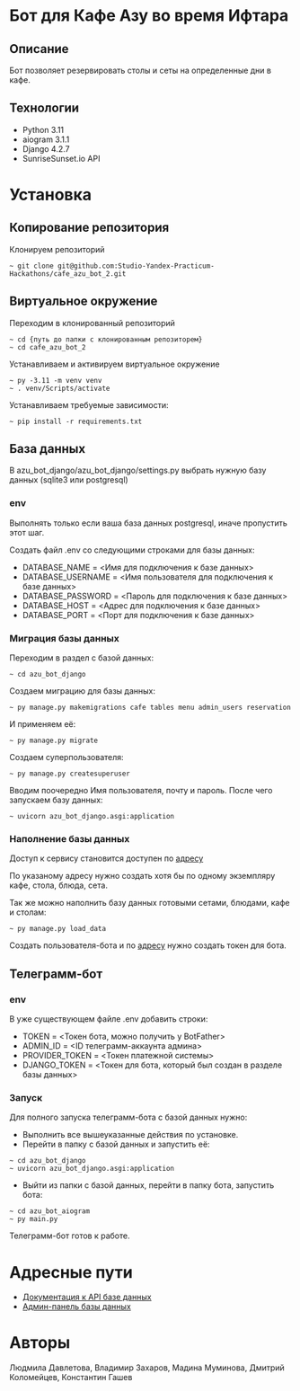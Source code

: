 # Бот для Кафе Азу во время Ифтара
## Описание
Бот позволяет резервировать столы и сеты на определенные дни в кафе.

## Технологии
- Python 3.11
- aiogram 3.1.1
- Django 4.2.7
- SunriseSunset.io API

# Установка
## Копирование репозитория
Клонируем репозиторий
```
~ git clone git@github.com:Studio-Yandex-Practicum-Hackathons/cafe_azu_bot_2.git
```

## Виртуальное окружение
Переходим в клонированный репозиторий
```
~ cd {путь до папки с клонированным репозиторем}
~ cd cafe_azu_bot_2
```
Устанавливаем и активируем виртуальное окружение
```
~ py -3.11 -m venv venv
~ . venv/Scripts/activate
```
Устанавливаем требуемые зависимости:
```
~ pip install -r requirements.txt
```

## База данных
В azu_bot_django/azu_bot_django/settings.py выбрать нужную базу данных (sqlite3 или postgresql)
### env
Выполнять только если ваша база данных postgresql, иначе пропустить этот шаг.

Создать файл .env со следующими строками для базы данных:
- DATABASE_NAME = <Имя для подключения к базе данных>
- DATABASE_USERNAME = <Имя пользователя для подключения к базе данных>
- DATABASE_PASSWORD = <Пароль для подключения к базе данных>
- DATABASE_HOST = <Адрес для подключения к базе данных>
- DATABASE_PORT = <Порт для подключения к базе данных>

### Миграция базы данных
Переходим в раздел с базой данных:
```
~ cd azu_bot_django
```
Создаем миграцию для базы данных:
```
~ py manage.py makemigrations cafe tables menu admin_users reservation
```
И применяем её:
```
~ py manage.py migrate
```
Создаем суперпользователя:
```
~ py manage.py createsuperuser
```
Вводим поочередно Имя пользователя, почту и пароль.
После чего запускаем базу данных:
```
~ uvicorn azu_bot_django.asgi:application
```

### Наполнение базы данных
Доступ к сервису становится доступен по [адресу](http://127.0.0.1:8000/admin/)

По указаному адресу нужно создать хотя бы по одному экземпляру кафе, стола, блюда, сета.

Так же можно наполнить базу данных готовыми сетами, блюдами, кафе и столам:

```
~ py manage.py load_data
```

Создать пользователя-бота и по [адресу](http://127.0.0.1:8000/admin/authtoken/tokenproxy/) нужно создать токен для бота.

## Телеграмм-бот
### env
В уже существующем файле .env добавить строки:
- TOKEN = <Токен бота, можно получить у BotFather>
- ADMIN_ID = <ID телеграмм-аккаунта админа>
- PROVIDER_TOKEN = <Токен платежной системы>
- DJANGO_TOKEN = <Токен для бота, который был создан в разделе базы данных>

### Запуск
Для полного запуска телеграмм-бота с базой данных нужно:
- Выполнить все вышеуказанные действия по установке.
- Перейти в папку с базой данных и запустить её:
```
~ cd azu_bot_django
~ uvicorn azu_bot_django.asgi:application
```
- Выйти из папки с базой данных, перейти в папку бота, запустить бота:
```
~ cd azu_bot_aiogram
~ py main.py
```
Телеграмм-бот готов к работе.
# Адресные пути
- [Документация к API базе данных](http://127.0.0.1:8000/redoc)
- [Админ-панель базы данных](http://127.0.0.1:8000/admin)
# Авторы
Людмила Давлетова, Владимир Захаров, Мадина Муминова, Дмитрий Коломейцев, Константин Гашев
